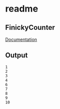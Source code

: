 # readme

## FinickyCounter

[Documentation](https://github.com/PiSaucer/book-c-plus-plus/tree/569357054614b69475a73eff46aae33d4998bc5a/docs/Chapter2/FinickyCounter/README.md)

## Output

```text
1
2
3
4
6
7
8
9
10
```

